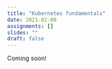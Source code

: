 ```yaml
---
title: "Kubernetes fundamentals"
date: 2021-02-08
assignments: []
slides: ""
draft: false
---
```


Coming soon!
